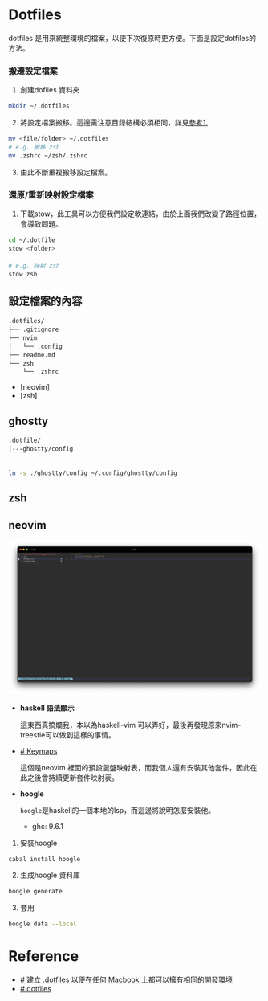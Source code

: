 # Dotfiles
dotfiles 是用來統整環境的檔案，以便下次復原時更方便。下面是設定dotfiles的方法。

### 搬遷設定檔案
1. 創建dofiles 資料夾
```bash
mkdir ~/.dotfiles
```

2. 將設定檔案搬移。這邊需注意目錄結構必須相同，詳見[參考1.](https://arc.net/l/quote/oxvvxsff)
```bash
mv <file/folder> ~/.dotfiles
# e.g. 搬移 zsh
mv .zshrc ~/zsh/.zshrc
```

3. 由此不斷重複搬移設定檔案。

### 還原/重新映射設定檔案
1. 下載stow，此工具可以方便我們設定軟連結，由於上面我們改變了路徑位置，會導致問題。
```bash
cd ~/.dotfile
stow <folder>

# e.g. 映射 zsh
stow zsh
```


## 設定檔案的內容

```txt
.dotfiles/
├── .gitignore
├── nvim
│   └── .config
├── readme.md
└── zsh
    └── .zshrc
```

- [neovim]
- [zsh]

## ghostty

```txt
.dotfile/
|---ghostty/config
```

```bash

ln -s ./ghostty/config ~/.config/ghostty/config
```
## zsh

## neovim


![](./dist/neovim.png)
- **haskell 語法顯示**
	
	這東西真搞爛我，本以為haskell-vim 可以弄好，最後再發現原來nvim-treestie可以做到這樣的事情。


- [# Keymaps](https://www.lazyvim.org/keymaps)
	
	這個是neovim 裡面的預設鍵盤映射表，而我個人還有安裝其他套件，因此在此之後會持續更新套件映射表。
	
- **hoogle**
	
	`hoogle`是haskell的一個本地的lsp，而這邊將說明怎麼安裝他。
	- ghc: 9.6.1

1. 安裝hoogle
```bash
cabal install hoogle
```
2. 生成hoogle 資料庫
```bash
hoogle generate
```
3. 套用
```bash
hoogle data --local
```

# Reference
- [# 建立 .dotfiles 以便在任何 Macbook 上都可以擁有相同的開發環境](https://arc.net/l/quote/rogmllym)
- [# dotfiles](https://github.com/chaneyzorn/dotfiles)
